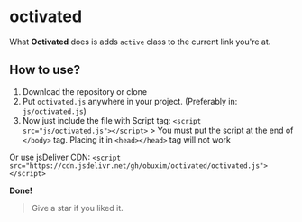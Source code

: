 # octivated
What **Octivated** does is adds `active` class to the current link you're at.

## How to use?
1. Download the repository or clone
2. Put `octivated.js` anywhere in your project. (Preferably in: `js/octivated.js`)
3. Now just include the file with Script tag: `<script src="js/octivated.js"></script>` > You must put the script at the end of `</body>` tag. Placing it in `<head></head>` tag will not work

Or use jsDeliver CDN: `<script src="https://cdn.jsdelivr.net/gh/obuxim/octivated/octivated.js"></script>`

**Done!**

> Give a star if you liked it.
